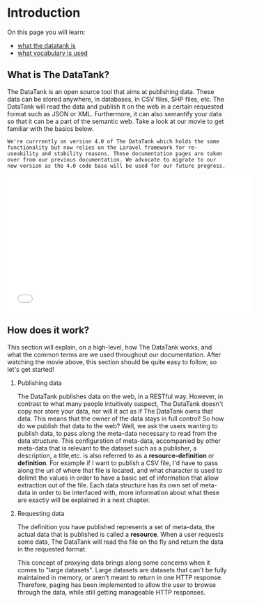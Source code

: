 # Introduction

On this page you will learn:

* [what the datatank is](#explain)
* [what vocabulary is used](#voc)

<a name='explain'></a>
## What is The DataTank?

The DataTank is an open source tool that aims at publishing data. These data can be stored anywhere, in databases, in CSV files, SHP files, etc. The DataTank will read the data and publish it on the web in a certain requested format such as JSON or XML. Furthermore, it can also semantify your data so that it can be a part of the semantic web. Take a look at our movie to get familiar with the basics below.

    We're currrently on version 4.0 of The DataTank which holds the same functionality but now relies on the Laravel framework for re-useability and stability reasons. These documentation pages are taken over from our previous documentation. We advocate to migrate to our new version as the 4.0 code base will be used for our future progress.

<iframe width="560" height="315" src="//www.youtube.com/embed/3QMpd0BW7bU" frameborder="0" allowfullscreen></iframe>

## How does it work?

This section will explain, on a high-level, how The DataTank works, and what the common terms are we used throughout our documentation.
After watching the movie above, this section should be quite easy to follow, so let's get started!

1. Publishing data

    The DataTank publishes data on the web, in a RESTful way. However, in contrast to what many people intuitively suspect, The DataTank doesn't copy nor store your data, nor will it act as if The DataTank owns that data. This means that the owner of the data stays in full control! So how do we publish that data to the web? Well, we ask the users wanting to publish data, to pass along the meta-data necessary to read from the data structure. This configuration of meta-data, accompanied by other meta-data that is relevant to the dataset such as a publisher, a description, a title,etc. is also referred to as a <b>resource-definition</b> or <b>definition</b>. For example if I want to publish a CSV file, I'd have to pass along the uri of where that file is located, and what character is used to delimit the values in order to have a basic set of information that allow extraction out of the file. Each data structure has its own set of meta-data in order to be interfaced with, more information about what these are exactly will be explained in a next chapter.

2. Requesting data

    The definition you have published represents a set of meta-data, the actual data that is published is called a <b>resource</b>. When a user requests some data, The DataTank will read the file on the fly and return the data in the requested format.

    This concept of proxying data brings along some concerns when it comes to "large datasets". Large datasets are datasets that can't be fully maintained in memory, or aren't meant to return in one HTTP response. Therefore, paging has been implemented to allow the user to browse through the data, while still getting manageable HTTP responses.
